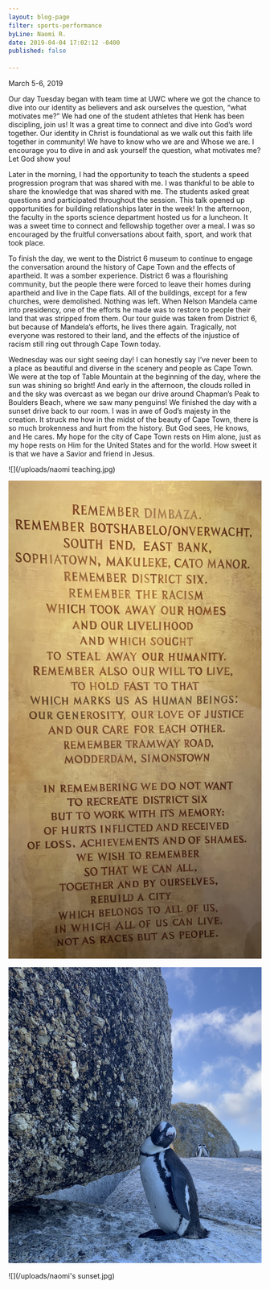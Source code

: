 ```yaml
---
layout: blog-page
filter: sports-performance
byLine: Naomi R.
date: 2019-04-04 17:02:12 -0400
published: false

---
```

March 5-6, 2019

Our day Tuesday began with team time at UWC where we got the chance to dive into our identity as believers and ask ourselves the question, “what motivates me?” We had one of the student athletes that Henk has been discipling, join us! It was a great time to connect and dive into God’s word together. Our identity in Christ is foundational as we walk out this faith life together in community! We have to know who we are and Whose we are. I encourage you to dive in and ask yourself the question, what motivates me? Let God show you!

Later in the morning, I had the opportunity to teach the students a speed progression program that was shared with me. I was thankful to be able to share the knowledge that was shared with me. The students asked great questions and participated throughout the session. This talk opened up opportunities for building relationships later in the week! In the afternoon, the faculty in the sports science department hosted us for a luncheon. It was a sweet time to connect and fellowship together over a meal. I was so encouraged by the fruitful conversations about faith, sport, and work that took place.

To finish the day, we went to the District 6 museum to continue to engage the conversation around the history of Cape Town and the effects of apartheid. It was a somber experience. District 6 was a flourishing community, but the people there were forced to leave their homes during apartheid and live in the Cape flats. All of the buildings, except for a few churches, were demolished. Nothing was left. When Nelson Mandela came into presidency, one of the efforts he made was to restore to people their land that was stripped from them. Our tour guide was taken from District 6, but because of Mandela’s efforts, he lives there again. Tragically, not everyone was restored to their land, and the effects of the injustice of racism still ring out through Cape Town today.

Wednesday was our sight seeing day! I can honestly say I’ve never been to a place as beautiful and diverse in the scenery and people as Cape Town. We were at the top of Table Mountain at the beginning of the day, where the sun was shining so bright! And early in the afternoon, the clouds rolled in and the sky was overcast as we began our drive around Chapman’s Peak to Boulders Beach, where we saw many penguins! We finished the day with a sunset drive back to our room. I was in awe of God’s majesty in the creation. It struck me how in the midst of the beauty of Cape Town, there is so much brokenness and hurt from the history. But God sees, He knows, and He cares. My hope for the city of Cape Town rests on Him alone, just as my hope rests on Him for the United States and for the world. How sweet it is that we have a Savior and friend in Jesus.

![](/uploads/naomi teaching.jpg)

![](/uploads/fullsizeoutput_2f0.jpeg)

![](/uploads/fullsizeoutput_2f1.jpeg)

![](/uploads/naomi's sunset.jpg)